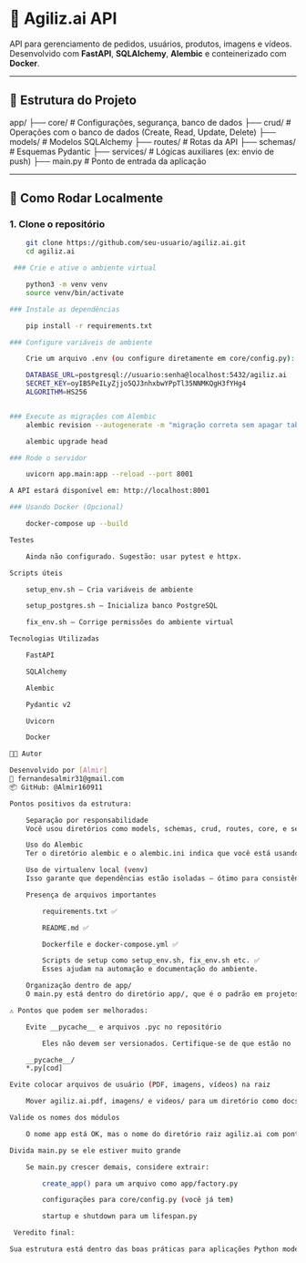 # 🧠 Agiliz.ai API

API para gerenciamento de pedidos, usuários, produtos, imagens e vídeos. Desenvolvido com **FastAPI**, **SQLAlchemy**, **Alembic** e conteinerizado com **Docker**.

---

## 📁 Estrutura do Projeto

app/
├── core/ # Configurações, segurança, banco de dados
├── crud/ # Operações com o banco de dados (Create, Read, Update, Delete)
├── models/ # Modelos SQLAlchemy
├── routes/ # Rotas da API
├── schemas/ # Esquemas Pydantic
├── services/ # Lógicas auxiliares (ex: envio de push)
├── main.py # Ponto de entrada da aplicação


---

## 🚀 Como Rodar Localmente

### 1. Clone o repositório

```bash
    git clone https://github.com/seu-usuario/agiliz.ai.git
    cd agiliz.ai

 ### Crie e ative o ambiente virtual

    python3 -m venv venv
    source venv/bin/activate

### Instale as dependências

    pip install -r requirements.txt

### Configure variáveis de ambiente

    Crie um arquivo .env (ou configure diretamente em core/config.py):

    DATABASE_URL=postgresql://usuario:senha@localhost:5432/agiliz.ai
    SECRET_KEY=oyIB5PeILyZjjo5QJ3nhxbwYPpTl35NNMKQgH3fYHg4
    ALGORITHM=HS256


### Execute as migrações com Alembic
    alembic revision --autogenerate -m "migração correta sem apagar tabelas"

    alembic upgrade head

### Rode o servidor

    uvicorn app.main:app --reload --port 8001

A API estará disponível em: http://localhost:8001

### Usando Docker (Opcional)

    docker-compose up --build

Testes

    Ainda não configurado. Sugestão: usar pytest e httpx.

Scripts úteis

    setup_env.sh – Cria variáveis de ambiente

    setup_postgres.sh – Inicializa banco PostgreSQL

    fix_env.sh – Corrige permissões do ambiente virtual

Tecnologias Utilizadas

    FastAPI

    SQLAlchemy

    Alembic

    Pydantic v2

    Uvicorn

    Docker

🧑‍💻 Autor

Desenvolvido por [Almir]
📧 fernandesalmir31@gmail.com
📦 GitHub: @Almir160911

Pontos positivos da estrutura:

    Separação por responsabilidade
    Você usou diretórios como models, schemas, crud, routes, core, e services, o que é excelente. Isso segue a arquitetura recomendada para FastAPI e ajuda na manutenibilidade do código.

    Uso do Alembic
    Ter o diretório alembic e o alembic.ini indica que você está usando migrações de banco de dados versionadas, o que é uma prática profissional.

    Uso de virtualenv local (venv)
    Isso garante que dependências estão isoladas — ótimo para consistência entre ambientes.

    Presença de arquivos importantes

        requirements.txt ✅

        README.md ✅

        Dockerfile e docker-compose.yml ✅

        Scripts de setup como setup_env.sh, fix_env.sh etc. ✅
        Esses ajudam na automação e documentação do ambiente.

    Organização dentro de app/
    O main.py está dentro do diretório app/, que é o padrão em projetos estruturados com FastAPI.

⚠️ Pontos que podem ser melhorados:

    Evite __pycache__ e arquivos .pyc no repositório

        Eles não devem ser versionados. Certifique-se de que estão no .gitignore:

    __pycache__/
    *.py[cod]

Evite colocar arquivos de usuário (PDF, imagens, vídeos) na raiz

    Mover agiliz.ai.pdf, imagens/ e videos/ para um diretório como docs/ ou assets/ pode manter a raiz do projeto mais limpa.

Valide os nomes dos módulos

    O nome app está OK, mas o nome do diretório raiz agiliz.ai com ponto pode ser problemático se for usado como pacote Python. Prefira agiliz_ai ou agilizai para evitar erros em importações no futuro.

Divida main.py se ele estiver muito grande

    Se main.py crescer demais, considere extrair:

        create_app() para um arquivo como app/factory.py

        configurações para core/config.py (você já tem)

        startup e shutdown para um lifespan.py

 Veredito final:

Sua estrutura está dentro das boas práticas para aplicações Python modernas com FastAPI. Apenas recomendo ajustes menores para manter o projeto ainda mais limpo e robusto(mencionados acima).